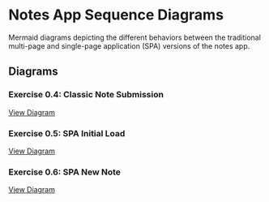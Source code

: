 # Notes App Sequence Diagrams

Mermaid diagrams depicting the different behaviors between the traditional multi-page and single-page application (SPA) versions of the notes app.

## Diagrams

### Exercise 0.4: Classic Note Submission  
[View Diagram](classic-new-note.md)  


### Exercise 0.5: SPA Initial Load  
[View Diagram](spa-initial-load.md)  


### Exercise 0.6: SPA New Note  
[View Diagram](spa-new-note.md)  
